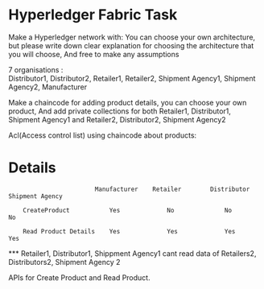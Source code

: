 # Hyperledger Fabric Task
Make a Hyperledger network with:
You can choose your own architecture, but please write down clear explanation for choosing the architecture that you will choose, 
And free to make any assumptions

7 organisations :  
Distributor1, Distributor2,  Retailer1, Retailer2,  Shipment Agency1, Shipment Agency2, Manufacturer
        
Make a chaincode for adding product details, you can choose your own product, 
And add private collections for both Retailer1, Distributor1, Shipment Agency1 and Retailer2, Distributor2, Shipment Agency2 

Acl(Access control list) using chaincode about products:
# Details

                            Manufacturer    Retailer        Distributor     Shipment Agency 

        CreateProduct           Yes             No              No              No

        Read Product Details    Yes             Yes             Yes             Yes


*** Retailer1, Distributor1, Shippment Agency1 cant read data of Retailers2, Distributors2, Shipment Agency 2

APIs for Create Product and Read Product.
